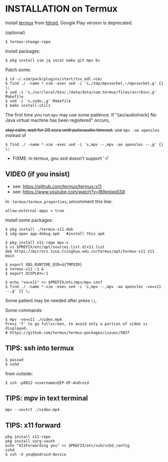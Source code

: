 # INSTALLATION on Termux

Install [termux](https://mirrors.tuna.tsinghua.edu.cn/help/termux/) from [fdroid](https://mirrors.tuna.tsinghua.edu.cn/help/fdroid/), Google Play version is deprecated.

(optional)

	$ termux-change-repo
 
Install packages:

	$ pkg install vim jq socat make git mpv bc

Patch some:

	$ cd ~/.vim/pack/plugins/start/tsv_edl.vim/
	$ find ./ -name *.vim -exec sed -i 's,/tmp/mpvsocket,~/mpvsocket,g' {} \;
	$ sed -i 's,/usr/local/bin/,/data/data/com.termux/files/usr/bin/,g' Makefile
	$ sed -i 's,sudo,,g' Makefile
	$ make install-utils

The first time you run `mpv` may use some patience. If "[ao/audiotrack] No Java virtual machine has been registered" occurs, 

~~stay calm, wait for 20 secs until pulseaudio timeout.~~  use `mpv -ao opensles ` instead of

	$ find ./ -name *.vim -exec sed -i 's,mpv --,mpv -ao opensles --,g' {} \;


 - FIXME: in termux, gnu sed doesn't support '-l'

## VIDEO (if you insist)

 - see: <https://github.com/termux/termux-x11>
 - see: <https://www.youtube.com/watch?v=lB9eqixqSS8>

in `.termux/termux.properties`, uncomment this line:

	allow-external-apps = true

Install some packages:

	$ pkg install ./termux-x11.deb 
	$ xdg-open app-debug.apk   #install this apk

	$ pkg install x11-repo mpv-x
	$ vi $PREFIX/etc/apt/sources.list.d/x11.list
	deb https://mirrors.tuna.tsinghua.edu.cn/termux/apt/termux-x11 x11 main

	$ export XDG_RUNTIME_DIR=${TMPDIR}
	$ termux-x11 :1 &
	$ export DISPLAY=:1 

	$ echo "vo=x11" >> $PREFIX/etc/mpv/mpv.conf
	$ find ./ -name *.vim -exec sed -i 's,mpv --,mpv -ao opensles -vo=x11 --,g' {} \;
	
Some patient may be needed after press `\\`.

Some commands:

	$ mpv -vo=x11 ./video.mp4
	Press 'f' to go fullscreen, to avoid only a portion of video is displayed.
	# https://github.com/termux/termux-packages/issues/5057


## TIPS: ssh into termux

	$ passwd
	$ sshd

from outside:

	$ ssh -p8022 <username>@IP-OF-Android


## TIPS: mpv in text terminal

	mpv --vo=tct ./video.mp4

## TIPS: x11 forward

	pkg install x11-repo
	pkg install xorg-xauth
	echo "X11Forwarding yes" >> $PREFIX/etc/ssh/sshd_config
	sshd
	$ ssh -X you@android-device
